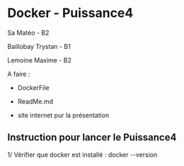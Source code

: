 # Docker - Puissance4

Sa        Matéo   - B2

Baillobay Trystan - B1

Lemoine   Maxime  - B2

A faire :

- DockerFile

- ReadMe.md

- site internet pur la présentation

## Instruction pour lancer le Puissance4

1/ Vérifier que docker est installé : docker --version
 
 
